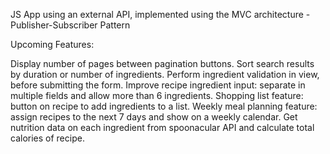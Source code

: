 JS App using an external API, implemented using the MVC architecture - Publisher-Subscriber Pattern

Upcoming Features:

Display number of pages between pagination buttons.
Sort search results by duration or number of ingredients.
Perform ingredient validation in view, before submitting the form.
Improve recipe ingredient input: separate in multiple fields and allow more than 6 ingredients.
Shopping list feature: button on recipe to add ingredients to a list.
Weekly meal planning feature: assign recipes to the next 7 days and show on a weekly calendar.
Get nutrition data on each ingredient from spoonacular API and calculate total calories of recipe.
